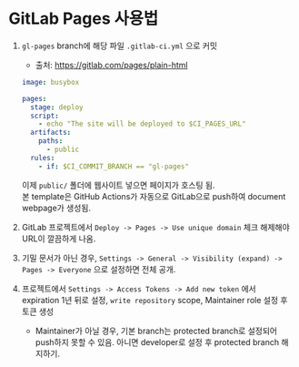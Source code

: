 # GitLab Pages 사용법

1. `gl-pages` branch에 해당 파일 `.gitlab-ci.yml` 으로 커밋
    - 출처: https://gitlab.com/pages/plain-html
    
    ```yaml
    image: busybox
    
    pages:
      stage: deploy
      script:
        - echo "The site will be deployed to $CI_PAGES_URL"
      artifacts:
        paths:
          - public
      rules:
        - if: $CI_COMMIT_BRANCH == "gl-pages"
    ```

    이제 `public/` 폴더에 웹사이트 넣으면 페이지가 호스팅 됨.  
    본 template은 GitHub Actions가 자동으로 GitLab으로 push하여 document webpage가 생성됨.

2. GitLab 프로젝트에서 `Deploy -> Pages -> Use unique domain` 체크 해제해야 URL이 깔끔하게 나옴.
3. 기밀 문서가 아닌 경우, `Settings -> General -> Visibility (expand) -> Pages -> Everyone` 으로 설정하면 전체 공개.
4. 프로젝트에서 `Settings -> Access Tokens -> Add new token` 에서 expiration 1년 뒤로 설정, `write repository` scope, Maintainer role 설정 후 토큰 생성
    - Maintainer가 아닐 경우, 기본 branch는 protected branch로 설정되어 push하지 못할 수 있음. 아니면 developer로 설정 후 protected branch 해지하기.
